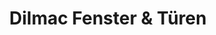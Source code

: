 ---
title: "Dilmac Fenster & Türen"
url: /luedenscheid/dilmac-fenster-und-tueren/
shop: Allgemein
---